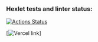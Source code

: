 ### Hexlet tests and linter status:
[![Actions Status](https://github.com/peperopuripuri/frontend-project-12/workflows/hexlet-check/badge.svg)](https://github.com/peperopuripuri/frontend-project-12/actions)

[![Vercel link](https://frontend-project-12-4rsambbbc-peperopuripuri.vercel.app/)]